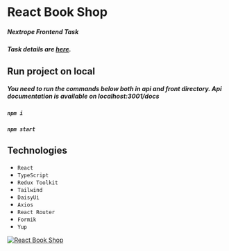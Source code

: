 # React Book Shop

##### Nextrope Frontend Task

##### Task details are [here](https://github.com/sinansk/nextrope-task-react/blob/main/task-description.md).

## Run project on local

##### You need to run the commands below both in api and front directory. Api documentation is available on localhost:3001/docs

##### `npm i`

##### `npm start`

## Technologies

- `React`
- `TypeScript`
- `Redux Toolkit`
- `Tailwind`
- `DaisyUi`
- `Axios`
- `React Router`
- `Formik`
- `Yup`

[![React Book Shop](https://github.com/sinansk/sinans.dev/blob/main/src/images/book-shop.PNG)]()
